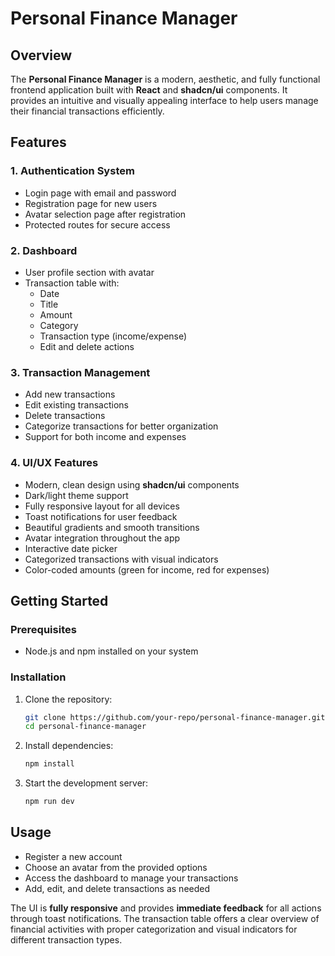 # Personal Finance Manager

## Overview
The **Personal Finance Manager** is a modern, aesthetic, and fully functional frontend application built with **React** and **shadcn/ui** components. It provides an intuitive and visually appealing interface to help users manage their financial transactions efficiently.

## Features
### 1. **Authentication System**
- Login page with email and password
- Registration page for new users
- Avatar selection page after registration
- Protected routes for secure access

### 2. **Dashboard**
- User profile section with avatar
- Transaction table with:
  - Date
  - Title
  - Amount
  - Category
  - Transaction type (income/expense)
  - Edit and delete actions

### 3. **Transaction Management**
- Add new transactions
- Edit existing transactions
- Delete transactions
- Categorize transactions for better organization
- Support for both income and expenses

### 4. **UI/UX Features**
- Modern, clean design using **shadcn/ui** components
- Dark/light theme support
- Fully responsive layout for all devices
- Toast notifications for user feedback
- Beautiful gradients and smooth transitions
- Avatar integration throughout the app
- Interactive date picker
- Categorized transactions with visual indicators
- Color-coded amounts (green for income, red for expenses)

## Getting Started
### Prerequisites
- Node.js and npm installed on your system

### Installation
1. Clone the repository:
   ```bash
   git clone https://github.com/your-repo/personal-finance-manager.git
   cd personal-finance-manager
   ```
2. Install dependencies:
   ```bash
   npm install
   ```
3. Start the development server:
   ```bash
   npm run dev
   ```

## Usage
- Register a new account
- Choose an avatar from the provided options
- Access the dashboard to manage your transactions
- Add, edit, and delete transactions as needed

The UI is **fully responsive** and provides **immediate feedback** for all actions through toast notifications. The transaction table offers a clear overview of financial activities with proper categorization and visual indicators for different transaction types.
